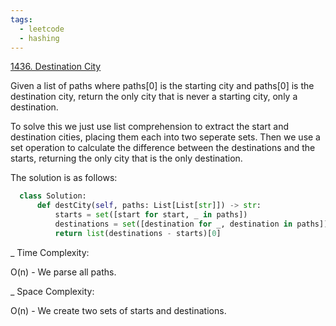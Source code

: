 ```yaml
---
tags:
  - leetcode
  - hashing
---
```


<a href="https://leetcode.com/problems/destination-city/">1436. Destination
City</a>

Given a list of paths where paths[0] is the starting city and paths[0] is the
destination city, return the only city that is never a starting city, only a
destination.

To solve this we just use list comprehension to extract the start and
destination cities, placing them each into two seperate sets. Then we use a set
operation to calculate the difference between the destinations and the starts,
returning the only city that is the only destination.

The solution is as follows:

```python
  class Solution:
      def destCity(self, paths: List[List[str]]) -> str:
          starts = set([start for start, _ in paths])
          destinations = set([destination for _, destination in paths])
          return list(destinations - starts)[0]
```

\_ Time Complexity:

O(n) - We parse all paths.

\_ Space Complexity:

O(n) - We create two sets of starts and destinations.
